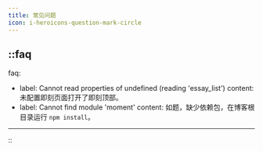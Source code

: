 ```yaml
---
title: 常见问题
icon: i-heroicons-question-mark-circle
---
```


::faq
---
faq:
  - label: Cannot read properties of undefined (reading 'essay_list')
    content: 未配置即刻页面打开了即刻顶部。
  - label: Cannot find module 'moment'
    content: 如题，缺少依赖包，在博客根目录运行 `npm install`。
---
::
